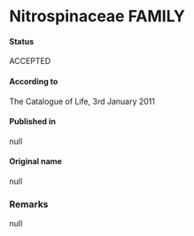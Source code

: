 Nitrospinaceae FAMILY
=======

#### Status
ACCEPTED

#### According to
The Catalogue of Life, 3rd January 2011

#### Published in
null

#### Original name
null

### Remarks
null